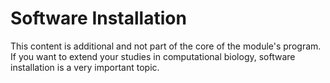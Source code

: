 # Software Installation

This content is additional and not part of the core of the module's program. If you want to extend your studies in computational biology, software installation is a very important topic.
